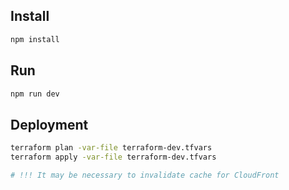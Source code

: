 ## Install

```bash
npm install
```

## Run

```bash
npm run dev
```

## Deployment

```bash
terraform plan -var-file terraform-dev.tfvars
terraform apply -var-file terraform-dev.tfvars

# !!! It may be necessary to invalidate cache for CloudFront

```
